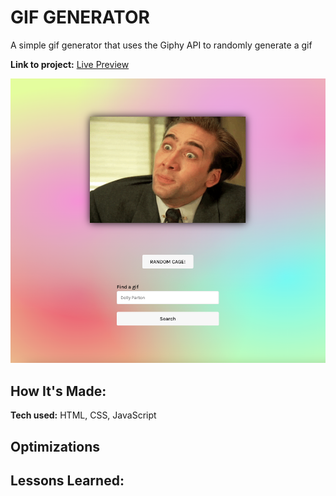 # GIF GENERATOR
A simple gif generator that uses the Giphy API to randomly generate a gif

**Link to project:** [Live Preview](https://trroev.github.io/gif-generator/)

![page preview image](./images/gif-generator.png)

## How It's Made:

**Tech used:** HTML, CSS, JavaScript



## Optimizations


## Lessons Learned:
